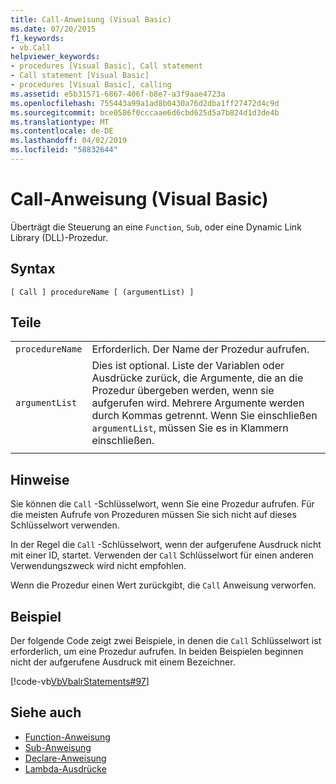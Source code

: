 ```yaml
---
title: Call-Anweisung (Visual Basic)
ms.date: 07/20/2015
f1_keywords:
- vb.Call
helpviewer_keywords:
- procedures [Visual Basic], Call statement
- Call statement [Visual Basic]
- procedures [Visual Basic], calling
ms.assetid: e5b31571-6867-406f-b8e7-a3f9aae4723a
ms.openlocfilehash: 755443a99a1ad8b0430a76d2dba1ff27472d4c9d
ms.sourcegitcommit: bce0586f0cccaae6d6cbd625d5a7b824d1d3de4b
ms.translationtype: MT
ms.contentlocale: de-DE
ms.lasthandoff: 04/02/2019
ms.locfileid: "58832644"
---
```

# <a name="call-statement-visual-basic"></a>Call-Anweisung (Visual Basic)
Überträgt die Steuerung an eine `Function`, `Sub`, oder eine Dynamic Link Library (DLL)-Prozedur.  
  
## <a name="syntax"></a>Syntax  
  
```  
[ Call ] procedureName [ (argumentList) ]  
```  
  
## <a name="parts"></a>Teile  
|||
|---|---|
|`procedureName`|Erforderlich. Der Name der Prozedur aufrufen.|
|`argumentList`|Dies ist optional. Liste der Variablen oder Ausdrücke zurück, die Argumente, die an die Prozedur übergeben werden, wenn sie aufgerufen wird. Mehrere Argumente werden durch Kommas getrennt. Wenn Sie einschließen `argumentList`, müssen Sie es in Klammern einschließen.|
|||
  
## <a name="remarks"></a>Hinweise  
 Sie können die `Call` -Schlüsselwort, wenn Sie eine Prozedur aufrufen. Für die meisten Aufrufe von Prozeduren müssen Sie sich nicht auf dieses Schlüsselwort verwenden.  
  
 In der Regel die `Call` -Schlüsselwort, wenn der aufgerufene Ausdruck nicht mit einer ID, startet. Verwenden der `Call` Schlüsselwort für einen anderen Verwendungszweck wird nicht empfohlen.  
  
 Wenn die Prozedur einen Wert zurückgibt, die `Call` Anweisung verworfen.  
  
## <a name="example"></a>Beispiel  
 Der folgende Code zeigt zwei Beispiele, in denen die `Call` Schlüsselwort ist erforderlich, um eine Prozedur aufrufen. In beiden Beispielen beginnen nicht der aufgerufene Ausdruck mit einem Bezeichner.  
  
 [!code-vb[VbVbalrStatements#97](~/samples/snippets/visualbasic/VS_Snippets_VBCSharp/VbVbalrStatements/VB/Class1.vb#97)]  
  
## <a name="see-also"></a>Siehe auch

- [Function-Anweisung](../../../visual-basic/language-reference/statements/function-statement.md)
- [Sub-Anweisung](../../../visual-basic/language-reference/statements/sub-statement.md)
- [Declare-Anweisung](../../../visual-basic/language-reference/statements/declare-statement.md)
- [Lambda-Ausdrücke](../../../visual-basic/programming-guide/language-features/procedures/lambda-expressions.md)
